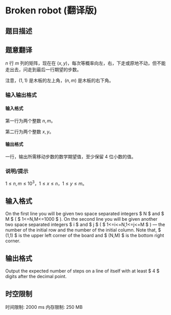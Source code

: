 # Broken robot (翻译版)

## 题目描述

## 题意翻译
$n$ 行 $m$ 列的矩阵，现在在 $(x,y)$，每次等概率向左，右，下走或原地不动，但不能走出去，问走到最后一行期望的步数。

注意，$(1,1)$ 是木板的左上角，$(n,m)$ 是木板的右下角。
### 输入输出格式
#### 输入格式
第一行为两个整数 $n,m$。

第二行为两个整数 $x,y$。
#### 输出格式
一行，输出所需移动步数的数学期望值，至少保留 $4$ 位小数的值。
### 说明/提示
$1\le n,m\le 10^3$，$1\le x\le n$，$1\le y\le m$。

## 输入格式

On the first line you will be given two space separated integers $ N $ and $ M $ ( $ 1<=N,M<=1000 $ ). On the second line you will be given another two space separated integers $ i $ and $ j $ ( $ 1<=i<=N,1<=j<=M $ ) — the number of the initial row and the number of the initial column. Note that, $ (1,1) $ is the upper left corner of the board and $ (N,M) $ is the bottom right corner.

## 输出格式

Output the expected number of steps on a line of itself with at least $ 4 $ digits after the decimal point.

## 时空限制

时间限制: 2000 ms
内存限制: 250 MB

